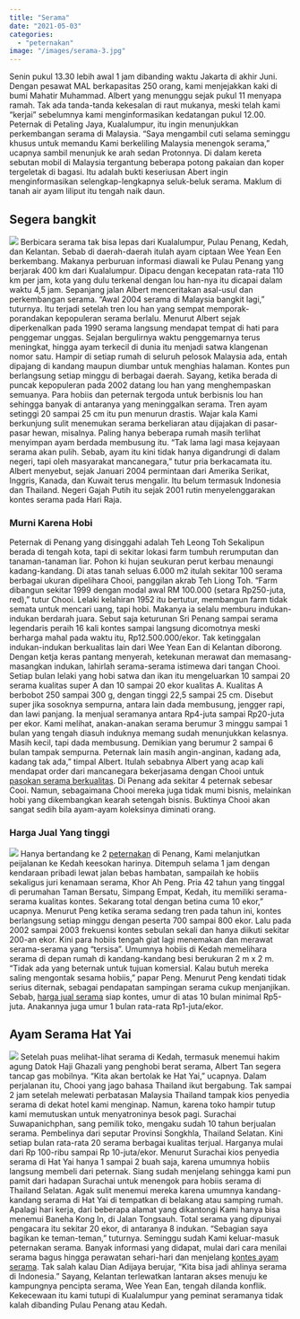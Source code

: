 ```yaml
---
title: "Serama"
date: "2021-05-03"
categories: 
  - "peternakan"
image: "/images/serama-3.jpg"
---
```


Senin pukul 13.30 lebih awal 1 jam dibanding waktu Jakarta di akhir Juni. Dengan pesawat MAL berkapasitas 250 orang, kami menjejakkan kaki di bumi Mahatir Muhammad. Albert yang menunggu sejak pukul 11 menyapa ramah. Tak ada tanda-tanda kekesalan di raut mukanya, meski telah kami “kerjai” sebelumnya kami menginformasikan kedatangan pukul 12.00. Peternak di Petaling Jaya, Kualalumpur, itu ingin menunjukkan perkembangan serama di Malaysia. “Saya mengambil cuti selama seminggu khusus untuk memandu Kami berkeliling Malaysia menengok serama,” ucapnya sambil menunjuk ke arah sedan Protonnya. Di dalam kereta sebutan mobil di Malaysia tergantung beberapa potong pakaian dan koper tergeletak di bagasi. Itu adalah bukti keseriusan Abert ingin menginformasikan selengkap-lengkapnya seluk-beluk serama. Maklum di tanah air ayam liliput itu tengah naik daun.

## Segera bangkit

[![](/images/serama-1.jpg)](http://localhost/mitra/wp-content/uploads/2021/05/serama-1.jpg) Berbicara serama tak bisa lepas dari Kualalumpur, Pulau Penang, Kedah, dan Kelantan. Sebab di daerah-daerah itulah ayam ciptaan Wee Yean Een berkembang. Makanya perburuan informasi diawali ke Pulau Penang yang berjarak 400 km dari Kualalumpur. Dipacu dengan kecepatan rata-rata 110 km per jam, kota yang dulu terkenal dengan lou han-nya itu dicapai dalam waktu 4,5 jam. Sepanjang jalan Albert menceritakan asal-usul dan perkembangan serama. “Awal 2004 serama di Malaysia bangkit lagi,” tuturnya. Itu terjadi setelah tren lou han yang sempat memporak-porandakan kepopuleran serama berlalu. Menurut Albert sejak diperkenalkan pada 1990 serama langsung mendapat tempat di hati para penggemar unggas. Sejalan bergulirnya waktu penggemarnya terus meningkat, hingga ayam terkecil di dunia itu menjadi satwa klangenan nomor satu. Hampir di setiap rumah di seluruh pelosok Malaysia ada, entah dipajang di kandang maupun diumbar untuk menghias halaman. Kontes pun berlangsung setiap minggu di berbagai daerah. Sayang, ketika berada di puncak kepopuleran pada 2002 datang lou han yang menghempaskan semuanya. Para hobiis dan peternak tergoda untuk berbisnis lou han sehingga banyak di antaranya yang meninggalkan serama. Tren ayam setinggi 20 sampai 25 cm itu pun menurun drastis. Wajar kala Kami berkunjung sulit menemukan serama berkeliaran atau dijajakan di pasar-pasar hewan, misalnya. Paling hanya beberapa rumah masih terlihat menyimpan ayam berdada membusung itu. “Tak lama lagi masa kejayaan serama akan pulih. Sebab, ayam itu kini tidak hanya digandrungi di dalam negeri, tapi oleh masyarakat mancanegara,” tutur pria berkacamata itu. Albert menyebut, sejak Januari 2004 permintaan dari Amerika Serikat, Inggris, Kanada, dan Kuwait terus mengalir. Itu belum termasuk Indonesia dan Thailand. Negeri Gajah Putih itu sejak 2001 rutin menyelenggarakan kontes serama pada Hari Raja.

### Murni Karena Hobi

Peternak di Penang yang disinggahi adalah Teh Leong Toh Sekalipun berada di tengah kota, tapi di sekitar lokasi farm tumbuh rerumputan dan tanaman-tanaman liar. Pohon ki hujan seukuran perut kerbau menaungi kadang-kandang. Di atas tanah seluas 6.000 m2 itulah sekitar 100 serama berbagai ukuran dipelihara Chooi, panggilan akrab Teh Liong Toh. “Farm dibangun sekitar 1999 dengan modal awal RM 100.000 (setara Rp250-juta, red),” tutur Chooi. Lelaki kelahiran 1952 itu bertutur, membangun farm tidak semata untuk mencari uang, tapi hobi. Makanya ia selalu memburu indukan-indukan berdarah juara. Sebut saja keturunan Sri Penang sampai serama legendaris peraih 16 kali kontes sampai langsung dicomotnya meski berharga mahal pada waktu itu, Rp12.500.000/ekor. Tak ketinggalan indukan-indukan berkualitas lain dari Wee Yean Ean di Kelantan diborong. Dengan ketja keras pantang menyerah, ketekunan merawat dan memasang-masangkan indukan, lahirlah serama-serama istimewa dari tangan Chooi. Setiap bulan lelaki yang hobi satwa dan ikan itu mengeluarkan 10 sampai 20 serama kualitas super A dan 10 sampai 20 ekor kualitas A. Kualitas A berbobot 250 sampai 300 g, dengan tinggi 22,5 sampai 25 cm. Disebut super jika sosoknya sempurna, antara lain dada membusung, jengger rapi, dan lawi panjang. Ia menjual seramanya antara Rp4-juta sampai Rp20-juta per ekor. Kami melihat, anakan-anakan serama berumur 3 minggu sampai 1 bulan yang tengah diasuh induknya memang sudah menunjukkan kelasnya. Masih kecil, tapi dada membusung. Demikian yang berumur 2 sampai 6 bulan tampak sempurna. Peternak lain masih angin-anginan, kadang ada, kadang tak ada,” timpal Albert. Itulah sebabnya Albert yang acap kali mendapat order dari mancanegara bekerjasama dengan Chooi untuk [pasokan serama berkualitas](http://localhost/mitra/borong-serama-gaet-laba.html). Di Penang ada sekitar 4 peternak sebesar Cooi. Namun, sebagaimana Chooi mereka juga tidak mumi bisnis, melainkan hobi yang dikembangkan kearah setengah bisnis. Buktinya Chooi akan sangat sedih bila ayam-ayam koleksinya diminati orang.

### Harga Jual Yang tinggi

[![](/images/serama-4.jpg)](http://localhost/mitra/wp-content/uploads/2021/05/serama-4.jpg) Hanya bertandang ke 2 [peternakan](http://localhost/mitra/peternakan "peternakan") di Penang, Kami melanjutkan peijalanan ke Kedah keesokan harinya. Ditempuh selama 1 jam dengan kendaraan pribadi lewat jalan bebas hambatan, sampailah ke hobiis sekaligus juri kenamaan serama, Khor Ah Peng. Pria 42 tahun yang tinggal di perumahan Taman Bersatu, Simpang Empat, Kedah, itu memiliki serama-serama kualitas kontes. Sekarang total dengan betina cuma 10 ekor,” ucapnya. Menurut Peng ketika serama sedang tren pada tahun ini, kontes berlangsung setiap minggu dengan peserta 700 sampai 800 ekor. Lalu pada 2002 sampai 2003 frekuensi kontes sebulan sekali dan hanya diikuti sekitar 200-an ekor. Kini para hobiis tengah giat lagi menemakan dan merawat serama-serama yang “tersisa”. Umumnya hobiis di Kedah memelihara serama di depan rumah di kandang-kandang besi berukuran 2 m x 2 m. “Tidak ada yang beternak untuk tujuan komersial. Kalau butuh mereka saling mengontak sesama hobiis,” papar Peng. Menurut Peng kendati tidak serius diternak, sebagai pendapatan sampingan serama cukup menjanjikan. Sebab, [harga jual serama](http://localhost/mitra/prospek-bisnis-menjanjikan-budidaya.html) siap kontes, umur di atas 10 bulan minimal Rp5-juta. Anakannya juga umur 1 bulan rata-rata Rp1-juta/ekor.

## Ayam Serama Hat Yai

[![](/images/serama-2.jpg)](http://localhost/mitra/wp-content/uploads/2021/05/serama-2.jpg) Setelah puas melihat-lihat serama di Kedah, termasuk menemui hakim agung Datok Haji Ghazali yang penghobi berat serama, Albert Tan segera tancap gas mobilnya. “Kita akan bertolak ke Hat Yai,” ucapnya. Dalam perjalanan itu, Chooi yang jago bahasa Thailand ikut bergabung. Tak sampai 2 jam setelah melewati perbatasan Malaysia Thailand tampak kios penyedia serama di dekat hotel kami menginap. Namun, karena toko hampir tutup kami memutuskan untuk menyatroninya besok pagi. Surachai Suwapanichphan, sang pemilik toko, mengaku sudah 10 tahun berjualan serama. Pembelinya dari seputar Provinsi Songkhla, Thailand Selatan. Kini setiap bulan rata-rata 20 serama berbagai kualitas terjual. Harganya mulai dari Rp 100-ribu sampai Rp 10-juta/ekor. Menurut Surachai kios penyedia serama di Hat Yai hanya 1 sampai 2 buah saja, karena umumnya hobiis langsung membeli dari peternak. Siang sudah menjelang sehingga kami pun pamit dari hadapan Surachai untuk menengok para hobiis serama di Thailand Selatan. Agak sulit menemui mereka karena umumnya kandang-kandang serama di Hat Yai di tempatkan di belakang atau samping rumah. Apalagi hari kerja, dari beberapa alamat yang dikantongi Kami hanya bisa menemui Baneha Kong In, di Jalan Tongsauh. Total serama yang dipunyai pengacara itu sekitar 20 ekor, di antaranya 8 indukan. “Sebagian saya bagikan ke teman-teman,” tuturnya. Seminggu sudah Kami keluar-masuk peternakan serama. Banyak informasi yang didapat, mulai dari cara menilai serama bagus hingga perawatan sehari-hari dan menjelang [kontes ayam serama](http://localhost/mitra/kontes-perdana-serama-terujinya-sang.html). Tak salah kalau Dian Adijaya berujar, “Kita bisa jadi ahlinya serama di Indonesia.” Sayang, Kelantan terlewatkan lantaran akses menuju ke kampungnya pencipta serama, Wee Yean Ean, tengah dilanda konflik. Kekecewaan itu kami tutupi di Kualalumpur yang peminat seramanya tidak kalah dibanding Pulau Penang atau Kedah.
